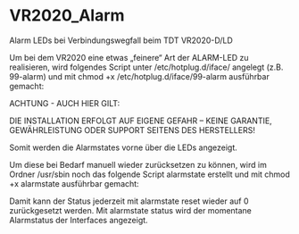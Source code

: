 # VR2020_Alarm
Alarm LEDs bei Verbindungswegfall beim TDT VR2020-D/LD

Um bei dem VR2020 eine etwas „feinere“ Art der ALARM-LED
zu realisieren, wird folgendes Script unter /etc/hotplug.d/iface/
angelegt (z.B. 99-alarm) und mit chmod +x /etc/hotplug.d/iface/99-alarm
ausführbar gemacht:

ACHTUNG - AUCH HIER GILT:

DIE INSTALLATION ERFOLGT AUF EIGENE GEFAHR –
KEINE GARANTIE, GEWÄHRLEISTUNG ODER SUPPORT SEITENS DES HERSTELLERS!


Somit werden die Alarmstates vorne über die LEDs angezeigt.


Um diese bei Bedarf manuell wieder zurücksetzen zu können,
wird im Ordner /usr/sbin noch das folgende Script alarmstate erstellt und mit
chmod +x alarmstate ausführbar gemacht:

Damit kann der Status jederzeit mit alarmstate reset wieder auf 0 zurückgesetzt werden.
Mit alarmstate status wird der momentane Alarmstatus der Interfaces angezeigt.

